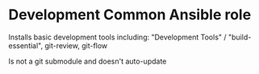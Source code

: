 # Development Common Ansible role

Installs basic development tools including: "Development Tools" / "build-essential", git-review, git-flow


Is not a git submodule and doesn't auto-update
